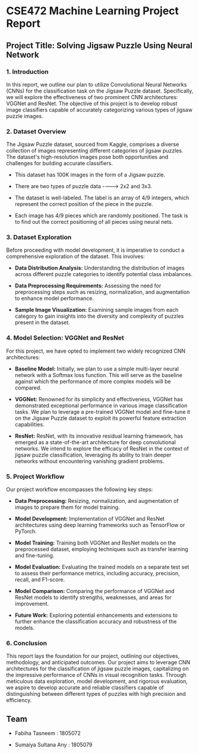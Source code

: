 # CSE472 Machine Learning Project Report

## Project Title: Solving Jigsaw Puzzle Using Neural Network

### 1. Introduction

In this report, we outline our plan to utilize Convolutional Neural Networks (CNNs) for the classification task on the Jigsaw Puzzle dataset. Specifically, we will explore the effectiveness of two prominent CNN architectures: VGGNet and ResNet. The objective of this project is to develop robust image classifiers capable of accurately categorizing various types of jigsaw puzzle images.

### 2. Dataset Overview

The Jigsaw Puzzle dataset, sourced from Kaggle, comprises a diverse collection of images representing different categories of jigsaw puzzles. The dataset's high-resolution images pose both opportunities and challenges for building accurate classifiers.

- This dataset has 100K images in the form of a Jigsaw puzzle.

- There are two types of puzzle data ----> 2x2 and 3x3.

- The dataset is well-labeled. The label is an array of 4/9 integers, which represent the correct position of the piece in the puzzle.

- Each image has 4/9 pieces which are randomly positioned. The task is to find out the correct positioning of all pieces using neural nets.

### 3. Dataset Exploration

Before proceeding with model development, it is imperative to conduct a comprehensive exploration of the dataset. This involves:

- **Data Distribution Analysis:** Understanding the distribution of images across different puzzle categories to identify potential class imbalances.

- **Data Preprocessing Requirements:** Assessing the need for preprocessing steps such as resizing, normalization, and augmentation to enhance model performance.

- **Sample Image Visualization:** Examining sample images from each category to gain insights into the diversity and complexity of puzzles present in the dataset.

### 4. Model Selection: VGGNet and ResNet

For this project, we have opted to implement two widely recognized CNN architectures:

- **Baseline Model:** Initially, we plan to use a simple multi-layer neural network with a Softmax loss function. This will serve as the baseline against which the performance of more complex models will be compared.

- **VGGNet:** Renowned for its simplicity and effectiveness, VGGNet has demonstrated exceptional performance in various image classification tasks. We plan to leverage a pre-trained VGGNet model and fine-tune it on the Jigsaw Puzzle dataset to exploit its powerful feature extraction capabilities.

- **ResNet:** ResNet, with its innovative residual learning framework, has emerged as a state-of-the-art architecture for deep convolutional networks. We intend to explore the efficacy of ResNet in the context of jigsaw puzzle classification, leveraging its ability to train deeper networks without encountering vanishing gradient problems.

### 5. Project Workflow

Our project workflow encompasses the following key steps:

- **Data Preprocessing:** Resizing, normalization, and augmentation of images to prepare them for model training.

- **Model Development:** Implementation of VGGNet and ResNet architectures using deep learning frameworks such as TensorFlow or PyTorch.

- **Model Training:** Training both VGGNet and ResNet models on the preprocessed dataset, employing techniques such as transfer learning and fine-tuning.

- **Model Evaluation:** Evaluating the trained models on a separate test set to assess their performance metrics, including accuracy, precision, recall, and F1-score.

- **Model Comparison:** Comparing the performance of VGGNet and ResNet models to identify strengths, weaknesses, and areas for improvement.

- **Future Work:** Exploring potential enhancements and extensions to further enhance the classification accuracy and robustness of the models.

### 6. Conclusion

This report lays the foundation for our project, outlining our objectives, methodology, and anticipated outcomes. Our project aims to leverage CNN architectures for the classification of jigsaw puzzle images, capitalizing on the impressive performance of CNNs in visual recognition tasks. Through meticulous data exploration, model development, and rigorous evaluation, we aspire to develop accurate and reliable classifiers capable of distinguishing between different types of puzzles with high precision and efficiency.


## Team

- Fabiha Tasneem : 1805072

- Sumaiya Sultana Any : 1805079